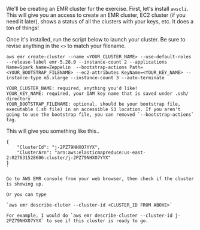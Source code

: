 We'll be creating an EMR cluster for the exercise.
First, let's install `awscli`.
This will give you an access to create an EMR cluster, EC2 cluster (if you need it later), shows a status of all the clusters with your keys, etc. It does a ton of things!

Once it's installed, run the script below to launch your cluster. Be sure to revise anything in the `<>` to match your filename.

```
aws emr create-cluster --name <YOUR_CLUSTER_NAME> --use-default-roles  --release-label emr-5.28.0 --instance-count 2 --applications Name=Spark Name=Zeppelin  --bootstrap-actions Path=<YOUR_BOOTSTRAP_FILENAME> --ec2-attributes KeyName=<YOUR_KEY_NAME> --instance-type m5.xlarge --instance-count 3 --auto-terminate
```
```
YOUR_CLUSTER_NAME: required, anything you'd like!
YOUR_KEY_NAME: required, your IAM key name that is saved under .ssh/ directory
YOUR_BOOTSTRAP_FILENAME: optional, should be your bootstrap file, executable (.sh file) in an accessible S3 location. If you aren't going to use the bootstrap file, you can removed `--bootstrap-actions` tag.
```

This will give you something like this..

```
{
    "ClusterId": "j-2PZ79NHXO7YYX",
    "ClusterArn": "arn:aws:elasticmapreduce:us-east-2:027631528606:cluster/j-2PZ79NHXO7YYX"
}
`

Go to AWS EMR console from your web browser, then check if the cluster is showing up.

Or you can type

`aws emr describe-cluter --cluster-id <CLUSTER_ID FROM ABOVE>`

For example, I would do `aws emr describe-cluster --cluster-id j-2PZ79NHXO7YYX` to see if this cluster is ready to go.
